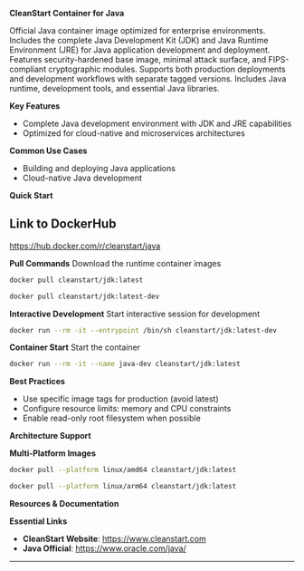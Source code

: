**CleanStart Container for Java**

Official Java container image optimized for enterprise environments. Includes the complete Java Development Kit (JDK) and Java Runtime Environment (JRE) for Java application development and deployment. Features security-hardened base image, minimal attack surface, and FIPS-compliant cryptographic modules. Supports both production deployments and development workflows with separate tagged versions. Includes Java runtime, development tools, and essential Java libraries.

**Key Features**
* Complete Java development environment with JDK and JRE capabilities
* Optimized for cloud-native and microservices architectures

**Common Use Cases**
* Building and deploying Java applications
* Cloud-native Java development

**Quick Start**

## Link to DockerHub 

https://hub.docker.com/r/cleanstart/java

**Pull Commands**
Download the runtime container images

```bash
docker pull cleanstart/jdk:latest
```
```bash
docker pull cleanstart/jdk:latest-dev
```

**Interactive Development**
Start interactive session for development

```bash
docker run --rm -it --entrypoint /bin/sh cleanstart/jdk:latest-dev
```

**Container Start**
Start the container
```bash
docker run --rm -it --name java-dev cleanstart/jdk:latest
```

**Best Practices**
* Use specific image tags for production (avoid latest)
* Configure resource limits: memory and CPU constraints
* Enable read-only root filesystem when possible

**Architecture Support**

**Multi-Platform Images**

```bash
docker pull --platform linux/amd64 cleanstart/jdk:latest
```
```bash
docker pull --platform linux/arm64 cleanstart/jdk:latest
```

**Resources & Documentation**

**Essential Links**
* **CleanStart Website**: https://www.cleanstart.com
* **Java Official**: https://www.oracle.com/java/


---

